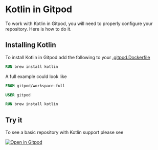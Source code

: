 # Kotlin in Gitpod

To work with Kotlin in Gitpod, you will need to properly configure your repository. Here is how to do it.

## Installing Kotlin

To install Kotlin in Gitpod add the following to your [.gitpod.Dockerfile](https://www.gitpod.io/docs/config-docker/)

```Dockerfile
RUN brew install kotlin
```

A full example could look like

```Dockerfile
FROM gitpod/workspace-full

USER gitpod

RUN brew install kotlin
```

## Try it

To see a basic repository with Kotlin support please see

[![Open in Gitpod](https://gitpod.io/button/open-in-gitpod.svg)](https://gitpod.io/#https://github.com/gitpod-io/Gitpod-Kotlin)
